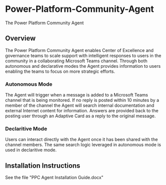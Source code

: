# Power-Platform-Community-Agent
The Power Platform Community Agent

## Overview
The Power Platform Community Agent enables Center of Excellence and governance teams to scale support with intelligent responses to users in the community in a collaborating Microsoft Teams channel. Through both autonomous and declarative modes the Agent provides information to users enabling the teams to focus on more strategic efforts.

### Autonomous Mode
The Agent will trigger when a message is added to a Microsoft Teams channel that is being monitored. If no reply is posted within 10 minutes by a member of the channel the Agent will search internal documentation and external Internet content for information. Answers are provided back to the posting user through an Adaptive Card as a reply to the original message.

### Declaritive Mode
Users can interact directly with the Agent once it has been shared with the channel members. The same search logic leveraged in autonomous mode is used in declaritive mode. 

## Installation Instructions
See the file "PPC Agent Installation Guide.docx"
